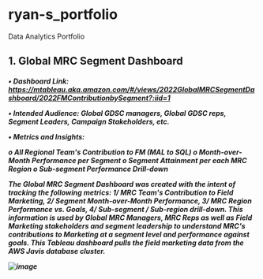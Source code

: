 # ryan-s_portfolio
Data Analytics Portfolio


<h2 align="left">1. Global MRC Segment Dashboard
  
<h5>

•	Dashboard Link: https://mtableau.aka.amazon.com/#/views/2022GlobalMRCSegmentDashboard/2022FMContributionbySegment?:iid=1

•	Intended Audience: Global GDSC managers, Global GDSC reps, Segment Leaders, Campaign Stakeholders, etc. 

•	Metrics and Insights: 

o	All Regional Team's Contribution to FM (MAL to SQL)
o	Month-over-Month Performance per Segment
o	Segment Attainment per each MRC Region 
o	Sub-segment Performance Drill-down

The Global MRC Segment Dashboard was created with the intent of tracking the following metrics: 1/ MRC Team's Contribution to Field Marketing, 2/ Segment Month-over-Month Performance, 3/ MRC Region Performance vs. Goals, 4/ Sub-segment / Sub-region drill-down. This information is used by Global MRC Managers, MRC Reps as well as Field Marketing stakeholders and segment leadership to understand MRC's contributions to Marketing at a segment level and performance against goals. This Tableau dashboard pulls the field marketing data from the AWS Javis database cluster. 

![image](https://github.com/ryavse11/ryan-s_portfolio/assets/151677676/96a14285-3f27-4b78-808f-6cc617236a31)


